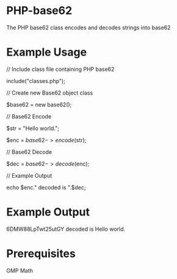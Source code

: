 # PHP-base62
The PHP base62 class encodes and decodes strings into base62

# Example Usage
// Include class file containing PHP base62

include("classes.php");


// Create new Base62 object class

$base62 = new base62(); 


// Base62 Encode

$str = "Hello world.";

$enc = $base62->encode($str);


// Base62 Decode

$dec = $base62->decode($enc);


// Example Output

echo $enc." decoded is ".$dec;

# Example Output
6DMW88LpTwt25utGY decoded is Hello world.

# Prerequisites
GMP Math
